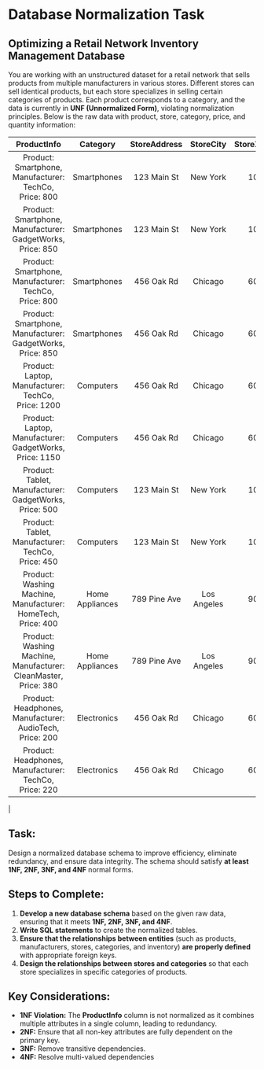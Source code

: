 # Database Normalization Task

## Optimizing a Retail Network Inventory Management Database
You are working with an unstructured dataset for a retail network that sells products from multiple manufacturers in various stores. Different stores can sell identical products, but each store specializes in selling certain categories of products. Each product corresponds to a category, and the data is currently in **UNF (Unnormalized Form)**, violating normalization principles. Below is the raw data with product, store, category, price, and quantity information:

|ProductInfo|Category|StoreAddress|StoreCity|StoreZipCode|Quantity|
|:---:|:---:|:---:|:---:|:---:|:---:|
Product: Smartphone, Manufacturer: TechCo, Price: 800|Smartphones|123 Main St|New York|10001|10|
Product: Smartphone, Manufacturer: GadgetWorks, Price: 850|Smartphones|123 Main St|New York|10001|5|
Product: Smartphone, Manufacturer: TechCo, Price: 800|Smartphones|456 Oak Rd|Chicago|60601|7|
Product: Smartphone, Manufacturer: GadgetWorks, Price: 850|Smartphones|456 Oak Rd|Chicago|60601|12|
Product: Laptop, Manufacturer: TechCo, Price: 1200|Computers|456 Oak Rd|Chicago|60601|7|
Product: Laptop, Manufacturer: GadgetWorks, Price: 1150|Computers|456 Oak Rd|Chicago|60601|10|
Product: Tablet, Manufacturer: GadgetWorks, Price: 500|Computers|123 Main St|New York|10001|15|
Product: Tablet, Manufacturer: TechCo, Price: 450|Computers|123 Main St|New York|10001|20|
Product: Washing Machine, Manufacturer: HomeTech, Price: 400|Home Appliances|789 Pine Ave|Los Angeles|90001|25|
Product: Washing Machine, Manufacturer: CleanMaster, Price: 380|Home Appliances|789 Pine Ave|Los Angeles|90001|30|
Product: Headphones, Manufacturer: AudioTech, Price: 200|Electronics|456 Oak Rd|Chicago|60601|50|
Product: Headphones, Manufacturer: TechCo, Price: 220|Electronics|456 Oak Rd|Chicago|60601|40|
|

## Task:
Design a normalized database schema to improve efficiency, eliminate redundancy, and ensure data integrity. The schema should satisfy **at least 1NF, 2NF, 3NF, and 4NF** normal forms.

## Steps to Complete:
1. **Develop a new database schema** based on the given raw data, ensuring that it meets **1NF, 2NF, 3NF, and 4NF**.
2. **Write SQL statements** to create the normalized tables.
3. **Ensure that the relationships between entities** (such as products, manufacturers, stores, categories, and inventory) **are properly defined** with appropriate foreign keys.
4. **Design the relationships between stores and categories** so that each store specializes in specific categories of products.

## Key Considerations:
- **1NF Violation:** The **ProductInfo** column is not normalized as it combines multiple attributes in a single column, leading to redundancy.
- **2NF:** Ensure that all non-key attributes are fully dependent on the primary key.
- **3NF:** Remove transitive dependencies.
- **4NF:** Resolve multi-valued dependencies